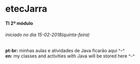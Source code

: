 #	etecJarra
####	TI 2º módulo
######	iniciado no dia 15-02-2018(quinta-feira)

__pt-br:__	minhas aulas e atividades de Java ficarão aqui ^-^  
__en:__		my classes and activities with Java will be stored here ^-^
